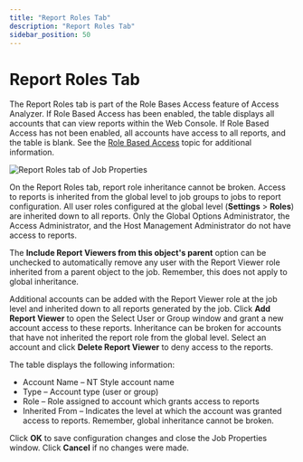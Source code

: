 ```yaml
---
title: "Report Roles Tab"
description: "Report Roles Tab"
sidebar_position: 50
---
```


# Report Roles Tab

The Report Roles tab is part of the Role Bases Access feature of Access Analyzer. If Role Based
Access has been enabled, the table displays all accounts that can view reports within the Web
Console. If Role Based Access has not been enabled, all accounts have access to all reports, and the
table is blank. See the [Role Based Access](/docs/accessanalyzer/12.0/admin/settings/access/rolebased/overview.md) topic
for additional information.

![Report Roles tab of Job Properties](/img/product_docs/accessanalyzer/12.0/admin/jobs/job/properties/reportroles.webp)

On the Report Roles tab, report role inheritance cannot be broken. Access to reports is inherited
from the global level to job groups to jobs to report configuration. All user roles configured at
the global level (**Settings** > **Roles**) are inherited down to all reports. Only the Global
Options Administrator, the Access Administrator, and the Host Management Administrator do not have
access to reports.

The **Include Report Viewers from this object's parent** option can be unchecked to automatically
remove any user with the Report Viewer role inherited from a parent object to the job. Remember,
this does not apply to global inheritance.

Additional accounts can be added with the Report Viewer role at the job level and inherited down to
all reports generated by the job. Click **Add Report Viewer** to open the Select User or Group
window and grant a new account access to these reports. Inheritance can be broken for accounts that
have not inherited the report role from the global level. Select an account and click **Delete
Report Viewer** to deny access to the reports.

The table displays the following information:

- Account Name – NT Style account name
- Type – Account type (user or group)
- Role – Role assigned to account which grants access to reports
- Inherited From – Indicates the level at which the account was granted access to reports. Remember,
  global inheritance cannot be broken.

Click **OK** to save configuration changes and close the Job Properties window. Click **Cancel** if
no changes were made.
